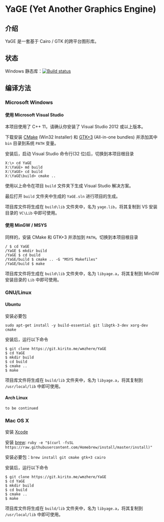 # YaGE (Yet Another Graphics Engine)

## 介绍

YaGE 是一套基于 Cairo / GTK 的跨平台图形库。

## 状态

Windows 静态库：[![Build status](https://ci.appveyor.com/api/projects/status/32xh81qo1512n1ml?svg=true)](https://ci.appveyor.com/project/xdqi/wmzhere)

## 编译方法

### Microsoft Windows

#### 使用 Microsoft Visual Studio

本项目使用了 C++ 11，请确认你安装了 Visual Studio 2012 或以上版本。

下载安装 [CMake](http://www.cmake.org/download/) (Win32 Installer) 和 [GTK+3](http://www.gtk.org/download/win32.php) (All-in-one bundles) 并添加其中 `bin` 目录到系统 `PATH` 变量。

安装后，启动 Visual Studio 命令行(32 位)后，切换到本项目根目录

```
X:\> cd YaGE
X:\YaGE> md build
X:\YaGE> cd build
X:\YaGE\build> cmake ..
```

使用以上命令在项目 `build` 文件夹下生成 Visual Studio 解决方案。

最后打开 `build` 文件夹中生成的 `YaGE.sln` 进行项目的生成。

项目库文件将生成在 `build\lib` 文件夹中，名为 `yage.lib`，将其复制到 VS 安装目录的 `VC\Lib` 中即可使用。

#### 使用 MinGW / MSYS

同样的，安装 CMake 和 GTK+3 并添加到 `PATH`。切换到本项目根目录

```
/ $ cd YaGE
/YaGE $ mkdir build
/YaGE $ cd build
/YaGE/build $ cmake .. -G "MSYS Makefiles"
/YaGE/build $ make
```

项目库文件将生成在 `build\lib` 文件夹中，名为 `libyage.a`，将其复制到 MinGW 安装目录的 `Lib` 中即可使用。


### GNU/Linux

#### Ubuntu

安装必要包

`sudo apt-get install -y build-essential git libgtk-3-dev xorg-dev cmake`

安装后，运行以下命令

```
$ git clone https://git.kirito.me/wmzhere/YaGE
$ cd YaGE
$ mkdir build
$ cd build
$ cmake ..
$ make
```
项目库文件将生成在 `build/lib` 文件夹中，名为 `libyage.a`，将其复制到 `/usr/local/lib` 中即可使用。

#### Arch Linux

`to be continued`

### Mac OS X

安装 [Xcode](https://developer.apple.com/xcode/)

安装 [brew](http://brew.sh/): `ruby -e "$(curl -fsSL https://raw.githubusercontent.com/Homebrew/install/master/install)"`

安装必要包：`brew install git cmake gtk+3 cairo`

安装后，运行以下命令

```
$ git clone https://git.kirito.me/wmzhere/YaGE
$ cd YaGE
$ mkdir build
$ cd build
$ cmake ..
$ make
```
项目库文件将生成在 `build/lib` 文件夹中，名为 `libyage.a`，将其复制到 `/usr/local/lib` 中即可使用。
